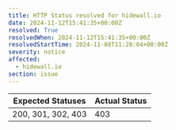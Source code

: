 ```yaml
---
title: HTTP Status resolved for hidewall.io
date: 2024-11-12T15:41:35+00:00Z
resolved: True
resolvedWhen: 2024-11-12T15:41:35+00:00Z
resolvedStartTime: 2024-11-08T11:28:04+00:00Z
severity: notice
affected:
  - hidewall.io
section: issue
---
```


| Expected Statuses | Actual Status  |
|-------------------|----------------|
| 200, 301, 302, 403 | 403 |
